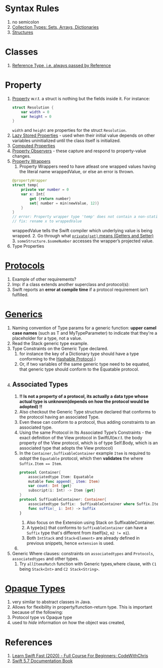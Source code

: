 # Syntax Rules
1. no semicolon
2. [Collection Types: Sets, Arrays, Dictionaries](https://docs.swift.org/swift-book/LanguageGuide/CollectionTypes.html)
3. [Structures](https://docs.swift.org/swift-book/LanguageGuide/ClassesAndStructures.html)

# Classes
1. [Reference Type, i.e. always passed by Reference](https://docs.swift.org/swift-book/LanguageGuide/ClassesAndStructures.html)

# Property
1. [Property](https://docs.swift.org/swift-book/LanguageGuide/Properties.html#ID617) w.r.t. a struct is nothing but the fields inside it.
    For instance: 
    ```Swift
    struct Resolution {
        var width = 0
        var height = 0
    }
    ```
    `width` and `height` are properties for the struct `Resolution`.
2. [Lazy Stored Properties](https://docs.swift.org/swift-book/LanguageGuide/Properties.html) - used when their initial value depends on other variables uninitialized until the class itself is initialized.
3. [Computed Properties](https://docs.swift.org/swift-book/LanguageGuide/Properties.html#ID617)
4. [Property Observers](https://docs.swift.org/swift-book/LanguageGuide/Properties.html#ID617) - these capture and respond to property-value changes.
5. [Property Wrappers](https://docs.swift.org/swift-book/LanguageGuide/Properties.html#ID617)
    1. Property Wrappers need to have atleast one wrapped values having the literal name wrappedValue, or else an error is thrown.
    ```Swift
    @propertyWrapper
    struct temp{
        private var number = 0
        var x: Int{
            get {return number}
            set{ number = min(newValue, 12)}
        }
    }
    // error: Property wrapper type 'temp' does not contain a non-static property named 'wrappedValue'
    // fix: rename x to wrappedValue
    ```
    wrappedValue tells the Swift compiler which underlying value is being wrapped.
    2. Go through what [`private(set)` means (Getters and Setter)](https://docs.swift.org/swift-book/LanguageGuide/AccessControl.html)
    3. `someStructure.$someNumber` accesses the wrapper’s projected value.
6. Type Properties

# [Protocols<a name="#protocols"></a>](https://docs.swift.org/swift-book/LanguageGuide/Protocols.html)
1. Example of other requirements?
2. Imp: if a class extends another superclass and protocol(s):
3. Swift reports an **error at compile time** if a protocol requirement isn’t fulfilled.

# [Generics<a name="generics"></a>](https://docs.swift.org/swift-book/LanguageGuide/Generics.html)
1. Naming convention of Type params for a generic function: **upper camel case names** (such as T and MyTypeParameter) to indicate that they're a placeholder for a type, not a value.
2. Read the Stack generic type example.
3. Type Constraints on the Generic Type declared.
    1. for instance the key of a Dictionary type should have a type conforming to the [Hashable Protocol](https://developer.apple.com/documentation/swift/hashable#2849490).)
    2. Or, if two variables of the same generic type need to be equated, that generic type should conform to the Equatable protocol.
4. ## Associated Types
    1. **!! Is not a property of a protocol, its actually a data type whose actual type is unknown(depends on how the protocol would be adopted) !!**
    2. Also checkout the Generic Type structure declared that conforms to the protocol having an associated Type. 
    3. Even these can conform to a protocol, thus adding constraints to an associated type.
    4. Using the same Protocol in Its Associated Type’s Constraints - the exact definition of the View protocol in SwiftUI(w.r.t. the body property of the View protocol, which is of type Self.Body, which is an associated type that adopts the View protocol)
    5. In the `Container,SuffixableContainer` example `Item` is required to *adopt* the `Equatable` protocol, which then **validates** the where `Suffix.Item == Item`.
        ```swift
        protocol Container{
            associatedtype Item: Equatable
            mutable func append(_ item: Item)
            var count: Int {get}
            subscript(i: Int) -> Item {get}
        }
        protocol SuffixableContainer: Container{
            associatedtype Suffix:  SuffixableContainer where Suffix.Item == Item /* this is an associated type that conforms to the current protocol being built */
            func suffix(_ i: Int) -> Suffix       
        }
        ```
        1. Also focus on the Extension using Stack on SuffixableContainer.
        2. A type(`m1`) that conforms to `SuffixableContainer` can have a `Suffix` type that's different from itself(`m2`, `m2 != m1`).
        3. Both `IntStack` and `Stack<Element>` are already defined in previous snippets, hence `extension` is used.
    6. 
5. Generic Where clauses: constraints on `associatedtypes` and `Protocols`, `associatedtypes` and other types.
    1. Try `allItemsMatch` function with Generic types,where clause, with `C1` being `Stack<Int>` and `C2 Stack<String>`.

# [Opaque Types<a name="opaque_types"></a>](https://docs.swift.org/swift-book/LanguageGuide/OpaqueTypes.html)
1. very similar to abstract classes in Java.
2. Allows for flexibility in property/function-return type.
   This is important because of the following:
3. Protocol type vs Opaque type
4. used to *hide* information on how the object was created,  

# References
1. [Learn Swift Fast (2020) - Full Course For Beginners: CodeWithChris](https://www.youtube.com/watch?v=FcsY1YPBwzQ&list=PLrzJjlIkwgGrVZ0ja9CBOuNmg-smnHRZN&index=2)
2. [Swift 5.7 Documentation Book](https://docs.swift.org/swift-book/LanguageGuide/TheBasics.html)